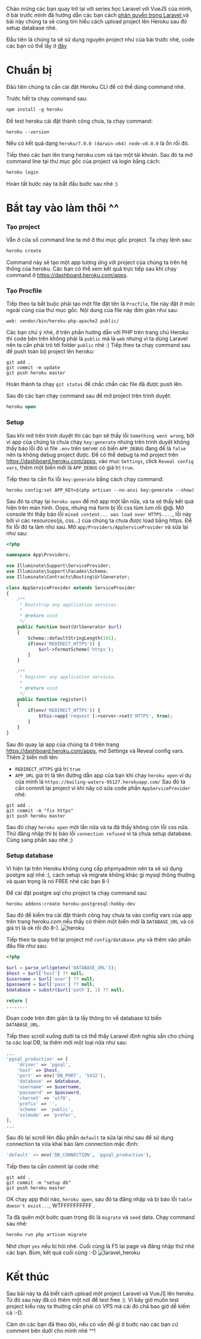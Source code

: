 Chào mừng các bạn quay trở lại với series học Laravel với VueJS của mình, ở bài trước mình đã hướng dẫn các bạn cách [phân quyền trong Laravel ](https://viblo.asia/p/bai-17-phan-quyen-trong-laravel-RnB5p0pD5PG) và bài này chúng ta sẽ cùng tìm hiểu cách upload project lên Heroku sau đó setup database nhé. 

Đầu tiên là chúng ta sẽ sử dụng nguyên project như của bài trước nhé, code các bạn có thể lấy ở [đây](https://github.com/maitrungduc1410/viblo-repo)
# Chuẩn bị
Đâù tiên chúng ta cần cài đặt Heroku CLI để có thể dùng command nhé.

Trước hết ta chạy command sau:
```markdown
npm install -g heroku
```
Để test heroku cài đặt thành công chưa, ta chạy command: 
```shell
heroku --version
```
Nếu có kết quả dạng `heroku/7.0.0 (darwin-x64) node-v8.0.0` là ổn rồi đó.

Tiếp theo các bạn lên trang heroku.com và tạo một tài khoản. Sau đó ta mở command line tại thư mục gốc của project và login bằng cách:
```objectivec
heroku login
```
Hoàn tất bước này ta bắt đầu bước sau nhé :)
# Bắt tay vào làm thôi ^^
### Tạo project
Vẫn ở cửa sổ command line ta mở ở thư mục gốc project. Ta chạy lệnh sau:
```go
heroku create
```
Command này sẽ tạo một app tương ứng với project của chúng ta trên hệ thống của heroku. Các bạn có thể xem kết quả trực tiếp sau khi chạy command ở https://dashboard.heroku.com/apps.
### Tạo Procfile
Tiếp theo ta bắt buộc phải tạo một file đặt tên là `Procfile`, file này đặt ở mức ngoài cùng của thư mục gốc. Nội dung của file này đơn giản như sau:
```shell
web: vendor/bin/heroku-php-apache2 public/
```
Các bạn chú ý nhé, ở trên phần hướng dẫn với PHP trên trang chủ Heroku thì code bên trên không phải là `public` mà là `web` nhưng vì ta dùng Laravel nên ta cần phải trỏ tới folder `public` nhé :)
Tiếp theo ta chạy command sau để push toàn bộ project lên heroku:
```shell
git add .
git commit -m update
git push heroku master
```
Hoàn thành ta chạy `git status` để chắc chắn các file đã được push lên.

Sau đó các bạn chạy command sau để mở project trên trình duyệt:
```sql
heroku open
```
### Setup
Sau khi mở trên trình duyệt thì các bạn sẽ thấy lỗi `Something went wrong`, bởi vì app của chúng ta chưa chạy `key:generate` nhưng trên trình duyệt không thấy báo lỗi đó vì file `.env` trên server có biến `APP_DEBUG` đang để là `false` nên ta không debug project được. Để có thể debug ta mở project trên https://dashboard.heroku.com/apps, vào mục `Settings`, click `Reveal config vars`, thêm một biến mới là `APP_DEBUG` có giá trị `true`.

Tiếp theo ta cần fix lỗi `key:generate` bằng cách chạy command: 
```shell
heroku config:set APP_KEY=$(php artisan --no-ansi key:generate --show)
```

Sau đó ta chạy lại `heroku open` để mở app một lần nữa, và ta sẽ thấy kết quả hiện trên màn hình. Oops, nhưng mà form bị lỗi css tùm lum rồi @@. Mở console thì thấy báo lỗi `mixed content... was load over HTTPS....`, lỗi này bởi vì các resources(js, css...) của chúng ta chưa được load bằng https. Để fix lỗi đó ta làm như sau. Mở `app/Providers/AppServiceProvider` và sửa lại như sau:
```php
<?php

namespace App\Providers;

use Illuminate\Support\ServiceProvider;
use Illuminate\Support\Facades\Schema;
use Illuminate\Contracts\Routing\UrlGenerator;

class AppServiceProvider extends ServiceProvider
{
    /**
     * Bootstrap any application services.
     *
     * @return void
     */
    public function boot(UrlGenerator $url)
    {
        Schema::defaultStringLength(191);
        if(env('REDIRECT_HTTPS')) {
            $url->formatScheme('https');
        }
    }

    /**
     * Register any application services.
     *
     * @return void
     */
    public function register()
    {
        if(env('REDIRECT_HTTPS')) {
            $this->app['request']->server->set('HTTPS', true);
        }
    }
}
```
Sau đó quay lại app của chúng ta ở trên trang https://dashboard.heroku.com/apps, mở Settings và Reveal config vars. Thêm 2 biến mới tên: 
* `REDIRECT_HTTPS` giá trị `true`
* `APP_URL` giá trị là tên đường dẫn app của bạn khi chạy `heroku open` ví dụ của mình là `https://boiling-waters-95127.herokuapp.com/`
Sau đó ta cần commit lại project vì khi nãy có sửa code phần `AppServiceProvider` nhé:
```shell
git add .
git commit -m "fix https"
git push heroku master
```
Sau đó chạy `heroku open` một lần nữa và ta đã thấy không còn lỗi css nữa. Thử đăng nhập thì bị báo lỗi `connection refused` vì ta chưa setup database. Cùng sang phần sau nhé ;)
### Setup database
Vì hiện tại trên Heroku không cung cấp phpmyadmin nên ta sẽ sử dụng postgre sql nhé :), cách setup và migrate không khác gì mysql thông thường và quan trọng là nó FREE nhé các bạn 8-)

 Để cài đặt postgre sql cho project ta chạy command sau:
 ```
 heroku addons:create heroku-postgresql:hobby-dev
 ```
 Sau đó để kiểm tra cài đặt thành công hay chưa ta vào config vars của app trên trang heroku.com nếu thấy có thêm một biến mới là `DATABASE_URL` và có giá trị là ok rồi đó 8-). 
![heroku](https://images.viblo.asia/9a470a7d-18a0-459f-86d4-c55756e4043a.png)

Tiếp theo ta quay trở lại project mở `config/database.php` và thêm vào phần đầu file như sau:
```php
<?php

$url = parse_url(getenv('DATABASE_URL'));
$host = $url['host'] ?? null;
$username = $url['user'] ?? null;
$password = $url['pass'] ?? null;
$database = substr($url['path'], 1) ?? null;

return [
........
```
Đoạn code trên đơn giản là ta lấy thông tin về database từ biến `DATABASE_URL`.

Tiếp theo scroll xuống dưới ta có thể thấy Laravel định nghĩa sẵn cho chúng ta các loại DB, ta thêm mới một loại nữa như sau:
```php
...
'pgsql_production' => [
    'driver' => 'pgsql',
    'host' => $host,
    'port' => env('DB_PORT', '5432'),
    'database' => $database,
    'username' => $username,
    'password' => $password,
    'charset' => 'utf8',
    'prefix' => '',
    'schema' => 'public',
    'sslmode' => 'prefer',
],
...
```
Sau đó lại scroll lên đầu phần `default` ta sửa lại như sau để sử dụng connection ta vừa khai báo làm connection mặc định:
```sql
'default' => env('DB_CONNECTION', 'pgsql_production'),
```
Tiếp theo ta cần commit lại code nhé:
```shell
git add .
git commit -m "setup db"
git push heroku master
```
OK chạy app thôi nào, `heroku open`, sau đó ta đăng nhập và bị báo lỗi `table doesn't exist...`, WTFFFFFFFFFF . 

Ta đã quên một bước quan trọng đó là `migrate` và `seed` data. Chạy command sau nhé:
```objectivec
heroku run php artisan migrate
```
Nhớ chọn `yes` nếu bị hỏi nhé.
Cuối cùng là F5 lại page và đăng nhập thử nhé các bạn. Bùm, kết quả cuối cùng :-D
![laravel_heroku](https://images.viblo.asia/1fdb83b0-9aee-42cb-90bf-3799328b0d64.png)

# Kết thúc
Sau bài này ta đã biết cách upload một project Laravel và VueJS lên heroku. Từ đó sau này đã có thêm một nơi để test free :). Vì bây giờ muốn test project kiểu này ta thường cần phải có VPS mà cái đó chả bao giờ dễ kiếm cả :-D.

Cám ơn các bạn đã theo dõi, nếu có vấn đề gì ở bước nào các bạn cứ comment bên dưới cho mình nhé ^^!